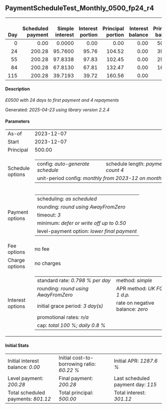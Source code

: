 <h2>PaymentScheduleTest_Monthly_0500_fp24_r4</h2>
<table>
    <thead style="vertical-align: bottom;">
        <th style="text-align: right;">Day</th>
        <th style="text-align: right;">Scheduled payment</th>
        <th style="text-align: right;">Simple interest</th>
        <th style="text-align: right;">Interest portion</th>
        <th style="text-align: right;">Principal portion</th>
        <th style="text-align: right;">Interest balance</th>
        <th style="text-align: right;">Principal balance</th>
        <th style="text-align: right;">Total simple interest</th>
        <th style="text-align: right;">Total interest</th>
        <th style="text-align: right;">Total principal</th>
    </thead>
    <tr style="text-align: right;">
        <td class="ci00">0</td>
        <td class="ci01" style="white-space: nowrap;">0.00</td>
        <td class="ci02">0.0000</td>
        <td class="ci03">0.00</td>
        <td class="ci04">0.00</td>
        <td class="ci05">0.00</td>
        <td class="ci06">500.00</td>
        <td class="ci07">0.0000</td>
        <td class="ci08">0.00</td>
        <td class="ci09">0.00</td>
    </tr>
    <tr style="text-align: right;">
        <td class="ci00">24</td>
        <td class="ci01" style="white-space: nowrap;">200.28</td>
        <td class="ci02">95.7600</td>
        <td class="ci03">95.76</td>
        <td class="ci04">104.52</td>
        <td class="ci05">0.00</td>
        <td class="ci06">395.48</td>
        <td class="ci07">95.7600</td>
        <td class="ci08">95.76</td>
        <td class="ci09">104.52</td>
    </tr>
    <tr style="text-align: right;">
        <td class="ci00">55</td>
        <td class="ci01" style="white-space: nowrap;">200.28</td>
        <td class="ci02">97.8338</td>
        <td class="ci03">97.83</td>
        <td class="ci04">102.45</td>
        <td class="ci05">0.00</td>
        <td class="ci06">293.03</td>
        <td class="ci07">193.5938</td>
        <td class="ci08">193.59</td>
        <td class="ci09">206.97</td>
    </tr>
    <tr style="text-align: right;">
        <td class="ci00">84</td>
        <td class="ci01" style="white-space: nowrap;">200.28</td>
        <td class="ci02">67.8130</td>
        <td class="ci03">67.81</td>
        <td class="ci04">132.47</td>
        <td class="ci05">0.00</td>
        <td class="ci06">160.56</td>
        <td class="ci07">261.4068</td>
        <td class="ci08">261.40</td>
        <td class="ci09">339.44</td>
    </tr>
    <tr style="text-align: right;">
        <td class="ci00">115</td>
        <td class="ci01" style="white-space: nowrap;">200.28</td>
        <td class="ci02">39.7193</td>
        <td class="ci03">39.72</td>
        <td class="ci04">160.56</td>
        <td class="ci05">0.00</td>
        <td class="ci06">0.00</td>
        <td class="ci07">301.1262</td>
        <td class="ci08">301.12</td>
        <td class="ci09">500.00</td>
    </tr>
</table>
<h4>Description</h4>
<p><i>£0500 with 24 days to first payment and 4 repayments</i></p>
<p>Generated: <i>2025-04-23 using library version 2.2.4</i></p>
<h4>Parameters</h4>
<table>
    <tr>
        <td>As-of</td>
        <td>2023-12-07</td>
    </tr>
    <tr>
        <td>Start</td>
        <td>2023-12-07</td>
    </tr>
    <tr>
        <td>Principal</td>
        <td>500.00</td>
    </tr>
    <tr>
        <td>Schedule options</td>
        <td>
            <table>
                <tr>
                    <td>config: <i>auto-generate schedule</i></td>
                    <td>schedule length: <i><i>payment count</i> 4</i></td>
                </tr>
                <tr>
                    <td colspan="2" style="white-space: nowrap;">unit-period config: <i>monthly from 2023-12 on month-end</i></td>
                </tr>
            </table>
        </td>
    </tr>
    <tr>
        <td>Payment options</td>
        <td>
            <table>
                <tr>
                    <td>scheduling: <i>as scheduled</i></td>
                </tr>
                <tr>
                    <td>rounding: <i>round using AwayFromZero</i></td>
                </tr>
                <tr>
                    <td>timeout: <i>3</i></td>
                </tr>
                <tr>
                    <td>minimum: <i>defer&nbsp;or&nbsp;write&nbsp;off&nbsp;up&nbsp;to&nbsp;0.50</i></td>
                </tr>
                <tr>
                    <td>level-payment option: <i>lower&nbsp;final&nbsp;payment</i></td>
                </tr>
            </table>
        </td>
    </tr>
    <tr>
        <td>Fee options</td>
        <td>no fee
        </td>
    </tr>
    <tr>
        <td>Charge options</td>
        <td>no charges
        </td>
    </tr>
    <tr>
        <td>Interest options</td>
        <td>
            <table>
                <tr>
                    <td>standard rate: <i>0.798 % per day</i></td>
                    <td>method: <i>simple</i></td>
                </tr>
                <tr>
                    <td>rounding: <i>round using AwayFromZero</i></td>
                    <td>APR method: <i>UK FCA to 1 d.p.</i></td>
                </tr>
                <tr>
                    <td>initial grace period: <i>3 day(s)</i></td>
                    <td>rate on negative balance: <i>zero</i></td>
                </tr>
                <tr>
                    <td colspan="2">promotional rates: <i><i>n/a</i></i></td>
                </tr>
                <tr>
                    <td colspan="2">cap: <i>total 100 %; daily 0.8 %</td>
                </tr>
            </table>
        </td>
    </tr>
</table>
<h4>Initial Stats</h4>
<table>
    <tr>
        <td>Initial interest balance: <i>0.00</i></td>
        <td>Initial cost-to-borrowing ratio: <i>60.22 %</i></td>
        <td>Initial APR: <i>1287.6 %</i></td>
    </tr>
    <tr>
        <td>Level payment: <i>200.28</i></td>
        <td>Final payment: <i>200.28</i></td>
        <td>Last scheduled payment day: <i>115</i></td>
    </tr>
    <tr>
        <td>Total scheduled payments: <i>801.12</i></td>
        <td>Total principal: <i>500.00</i></td>
        <td>Total interest: <i>301.12</i></td>
    </tr>
</table>
